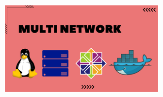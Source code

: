 ![image alt](https://github.com/AdhmAbdein/Multi-network/blob/cb2224ecab58b65319851862df680b2c614a9090/image.png)
